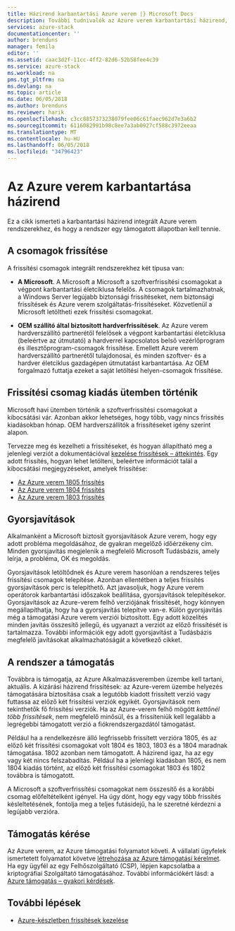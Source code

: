 ```yaml
---
title: Házirend karbantartási Azure verem |} Microsoft Docs
description: További tudnivalók az Azure verem karbantartási házirend, és hogyan kell fenntartani az integrált rendszer támogatott állapotban.
services: azure-stack
documentationcenter: ''
author: brenduns
manager: femila
editor: ''
ms.assetid: caac3d2f-11cc-4ff2-82d6-52b58fee4c39
ms.service: azure-stack
ms.workload: na
pms.tgt_pltfrm: na
ms.devlang: na
ms.topic: article
ms.date: 06/05/2018
ms.author: brenduns
ms.reviewer: harik
ms.openlocfilehash: c3cc8857373238079fee06c61faec962d7e3a6b2
ms.sourcegitcommit: 6116082991b98c8ee7a3ab0927cf588c3972eeaa
ms.translationtype: MT
ms.contentlocale: hu-HU
ms.lasthandoff: 06/05/2018
ms.locfileid: "34796423"
---
```

# <a name="azure-stack-servicing-policy"></a>Az Azure verem karbantartása házirend
Ez a cikk ismerteti a karbantartási házirend integrált Azure verem rendszerekhez, és hogy a rendszer egy támogatott állapotban kell tennie. 

## <a name="update-package-types"></a>A csomagok frissítése

A frissítési csomagok integrált rendszerekhez két típusa van: 

- **A Microsoft**. A Microsoft a Microsoft a szoftverfrissítési csomagokat a végpont karbantartási életciklusa felelős. A csomagok tartalmazhatnak, a Windows Server legújabb biztonsági frissítéseket, nem biztonsági frissítések és Azure verem szolgáltatás-frissítéseket. Közvetlenül a Microsoft letöltheti ezek frissítési csomagokat.

- **OEM szállító által biztosított hardverfrissítések**. Az Azure verem hardverszállító partnerétől felelősek a végpont karbantartási életciklusa (beleértve az útmutató) a hardverrel kapcsolatos belső vezérlőprogram és illesztőprogram-csomagok frissítése. Emellett Azure verem hardverszállító partnerétől tulajdonosai, és minden szoftver- és a hardver életciklus gazdagépen útmutatást karbantartása. Az OEM forgalmazó futtatja ezeket a saját letöltési helyen-csomagok frissítése.


## <a name="update-package-release-cadence"></a>Frissítési csomag kiadás ütemben történik
Microsoft havi ütemben történik a szoftverfrissítési csomagokat a kibocsátási vár. Azonban akkor lehetséges, hogy több, vagy nincs frissítés kiadásokban hónap. OEM hardverszállítók a frissítéseket igény szerint alapon. 

Tervezze meg és kezelheti a frissítéseket, és hogyan állapítható meg a jelenlegi verziót a dokumentációval [kezelése frissítések – áttekintés](azure-stack-updates.md). Egy adott frissítés, hogyan lehet letölteni, beleértve információt talál a kibocsátási megjegyzéseket, amelyek frissítése: 
- [Az Azure verem 1805 frissítés](azure-stack-update-1805.md)
- [Az Azure verem 1804 frissítés](azure-stack-update-1804.md)
- [Az Azure verem 1803 frissítés](azure-stack-update-1803.md)


## <a name="hotfixes"></a>Gyorsjavítások
Alkalmanként a Microsoft biztosít gyorsjavítások Azure verem, hogy egy adott probléma megoldásához, de gyakran megelőző időérzékeny cím.  Minden gyorsjavítás megjelenik a megfelelő Microsoft Tudásbázis, amely leírja, a probléma, OK és megoldás. 

Gyorsjavítások letöltődnek és Azure verem hasonlóan a rendszeres teljes frissítési csomagok telepítése. Azonban ellentétben a teljes frissítés gyorsjavítások perc is telepíthető. Azt javasoljuk, hogy Azure verem operátorok karbantartási időszakok beállítása, gyorsjavítások telepítésekor. Gyorsjavítások az Azure-verem felhő verziójának frissítését, hogy könnyen megállapíthatja, hogy ha a gyorsjavítás telepítve van-e. Külön gyorsjavítás még a támogatási Azure verem verziói biztosított. Egy adott közelítés minden javítás összesítő jellegű, és ugyanazt a verziót az előző frissítését is tartalmazza. További információk egy adott gyorsjavítást a Tudásbázis megfelelő javításokat alkalmazhatóságát a következő cikket.  


## <a name="keep-your-system-under-support"></a>A rendszer a támogatás
Továbbra is támogatja, az Azure Alkalmazásveremben üzembe kell tartani, aktuális. A kizárási házirend frissítések: az Azure-verem üzembe helyezés támogatására biztosítása csak a legutóbb kiadott frissített verzió vagy futtassa az előző két frissítési verziók egyikét. Gyorsjavítások nem tekinthetők fő frissítési verziók. Ha az Azure-verem felhő mögött *kettőnél több frissítések*, nem megfelelő minősül, és a frissíteniük kell legalább a legrégebbi támogatott verzió a fiókrendszergazdától támogatást. 

Például ha a rendelkezésre álló legfrissebb frissített verzióra 1805, és az előző két frissítési csomagokat volt 1804 és 1803, 1803 és a 1804 maradnak támogatása. 1802 azonban nem támogatott. A házirend igaz, ha az egy vagy két nincs felszabadítás. Például ha a jelenlegi kiadásban 1805, és nem 1804 kiadás történt, az előző két frissítési csomagokat 1803 és 1802 továbbra is támogatott.

A Microsoft a szoftverfrissítési csomagokat nem összesítő és a korábbi csomag előfeltételként igényel. Ha úgy dönt, hogy egy vagy több frissítés késleltetésének, fontolja meg a teljes futásidejű, ha le szeretné kérdezni a legújabb verzióra. 

## <a name="get-support"></a>Támogatás kérése
Az Azure verem, az Azure támogatási folyamatot követi. A vállalati ügyfelek ismertetett folyamatot követve [létrehozása az Azure támogatási kérelmet](/azure/azure-supportability/how-to-create-azure-support-request). Ha egy ügyfél az egy Felhőszolgáltató (CSP), lépjen kapcsolatba a kriptográfiai Szolgáltató támogatásához.  További információkért lásd: a [Azure támogatás – gyakori kérdések](https://azure.microsoft.com/support/faq/). 


## <a name="next-steps"></a>További lépések

- [Azure-készletben frissítések kezelése](azure-stack-updates.md)


